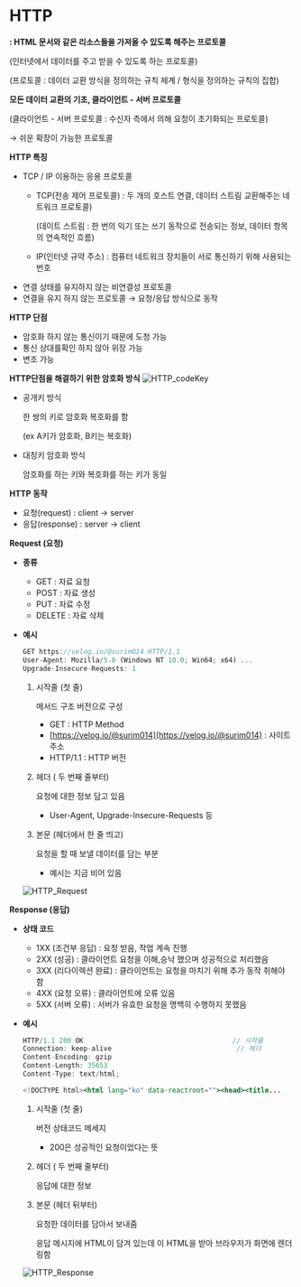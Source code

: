 # HTTP

**: HTML 문서와 같은 리소스들을 가져올 수 있도록 해주는 프로토콜**

(인터넷에서 데이터를 주고 받을 수 있도록 하는 프로토콜)

(프로토콜 : 데이터 교환 방식을 정의하는 규칙 체계 / 형식을 정의하는 규칙의 집합)

**모든 데이터 교환의 기초,  클라이언트 - 서버 프로토콜**

(클라이언트 - 서버 프로토콜 : 수신자 측에서 의해 요청이 초기화되는 프로토콜)

→ 쉬운 확장이 가능한 프로토콜

**HTTP 특징**

- TCP / IP 이용하는 응용 프로토콜
    - TCP(전송 제어 프로토콜) : 두 개의 호스트 연결, 데이터 스트림 교환해주는 네트워크  프로토콜)
        
        (데이트 스트림 : 한 번의 익기 또는 쓰기 동작으로 전송되는 정보, 데이터 항목의 연속적인 흐름)
        
    - IP(인터넷 규약 주소) : 컴퓨터 네트워크 장치들이 서로 통신하기 위해 사용되는 번호
- 연결 상태를 유지하지 않는 비연결성 프로토콜
- 연결을 유지 하지 않는 프로토콜 → 요청/응답 방식으로 동작

**HTTP 단점**

- 암호화 하지 않는 통신이기 때문에 도청 가능
- 통신 상대를확인 하지 않아 위장 가능
- 변조 가능

**HTTP단점을 해결하기 위한 암호화 방식**
![HTTP_codeKey](https://user-images.githubusercontent.com/102589413/170287680-a79c18ab-bf1e-4872-8a1e-d39fe06fe291.png)

- 공개키 방식
    
    한 쌍의 키로 암호화 복호화를 함
    
    (ex A키가 암호화, B키는 복호화)
    
- 대칭키 암호화 방식
    
    암호화를 하는 키와 복호화를  하는 키가 동일
    
**HTTP 동작**

- 요청(request) : client → server
- 응답(response) : server → client

**Request (요청)**

- **종류**
    - GET : 자료 요청
    - POST : 자료 생성
    - PUT : 자료 수정
    - DELETE : 자료 삭제
- **예시**
    
    ```jsx
    GET https://velog.io/@surim014 HTTP/1.1								// 시작줄
    User-Agent: Mozilla/5.0 (Windows NT 10.0; Win64; x64) ...			  // 헤더
    Upgrade-Insecure-Requests: 1
    ```
    
    1. 시작줄 (첫 줄)
        
        메서드 구조 버전으로 구성
        
        - GET : HTTP Method
        - [https://velog.io/@surim014](https://velog.io/@surim014) : 사이트 주소
        - HTTP/1.1 : HTTP 버전
    2. 헤더 ( 두 번째 줄부터)
        
        요청에 대한 정보 담고 있음
        
        - User-Agent, Upgrade-Insecure-Requests 등
    3. 본문 (헤더에서 한 줄 띄고)
        
        요청을 할 때 보낼 데이터를 담는 부분
        
        - 예시는 지금 비어 있음
    
    ![HTTP_Request](https://user-images.githubusercontent.com/102589413/170287682-eda477db-787e-41e5-87f4-9e0107c3ea3d.png)
    

**Response (응답)**

- **상태 코드**
    - 1XX (조건부 응답) : 요청 받음, 작업 계속 진행
    - 2XX (성공) : 클라이언트 요청을 이해,승낙 했으며 성공적으로 처리했음
    - 3XX (리다이렉션 완료) : 클라이언트는 요청을 마치기 위해 추가 동작 취해야 함
    - 4XX (요청 오류) : 클라이언트에 오류 있음
    - 5XX (서버 오류) : 서버가 유효한 요청을 명백히 수행하지 못했음
- **예시**
    
    ```jsx
    HTTP/1.1 200 OK										// 시작줄
    Connection: keep-alive								 // 헤더
    Content-Encoding: gzip												 
    Content-Length: 35653
    Content-Type: text/html;
    
    <!DOCTYPE html><html lang="ko" data-reactroot=""><head><title...
    ```
    
    1. 시작줄 (첫 줄)
        
        버전 상태코드 메세지
        
        - 200은 성공적인 요청이었다는 뜻
    2. 헤더 ( 두 번째 줄부터)
        
        응답에 대한 정보
        
    3. 본문 (헤더 뒤부터)
        
        요청한 데이터를 담아서 보내줌
        
        응답 메시지에 HTML이 담겨 있는데 이 HTML을 받아 브라우저가 화면에 렌더링함
        
    
    ![HTTP_Response](https://user-images.githubusercontent.com/102589413/170287684-ee4486b2-b413-4de2-8b37-22caf418d701.png)
